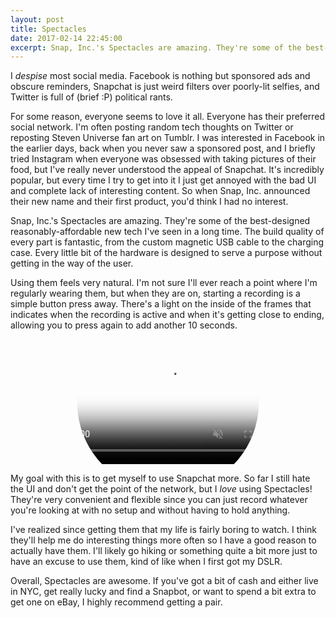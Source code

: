 ```yaml
---
layout: post
title: Spectacles
date: 2017-02-14 22:45:00
excerpt: Snap, Inc.'s Spectacles are amazing. They're some of the best-designed reasonably-affordable new tech I've seen in a long time.
---
```


I *despise* most social media. Facebook is nothing but sponsored ads and obscure reminders, Snapchat is just weird filters over poorly-lit selfies, and Twitter is full of (brief :P) political rants.

For some reason, everyone seems to love it all. Everyone has their preferred social network. I'm often posting random tech thoughts on Twitter or reposting Steven Universe fan art on Tumblr. I was interested in Facebook in the earlier days, back when you never saw a sponsored post, and I briefly tried Instagram when everyone was obsessed with taking pictures of their food, but I've really never understood the appeal of Snapchat. It's incredibly popular, but every time I try to get into it I just get annoyed with the bad UI and complete lack of interesting content. So when Snap, Inc. announced their new name and their first product, you'd think I had no interest.

Snap, Inc.'s Spectacles are amazing. They're some of the best-designed reasonably-affordable new tech I've seen in a long time. The build quality of every part is fantastic, from the custom magnetic USB cable to the charging case. Every little bit of the hardware is designed to serve a purpose without getting in the way of the user.

Using them feels very natural. I'm not sure I'll ever reach a point where I'm regularly wearing them, but when they are on, starting a recording is a simple button press away. There's a light on the inside of the frames that indicates when the recording is active and when it's getting close to ending, allowing you to press again to add another 10 seconds.

<div style="text-align: center">
    <video class="video-specs"
        src="https://blog.phpizza.com/assets/snap/monitors-silent.mp4" poster="https://blog.phpizza.com/assets/snap/monitors-silent.jpg"
        style="clip-path: circle(46% at 50% 50%); width: 400px; max-width: 100%;"
        muted autoplay loop></video>
</div>

My goal with this is to get myself to use Snapchat more. So far I still hate the UI and don't get the point of the network, but I *love* using Spectacles! They're very convenient and flexible since you can just record whatever you're looking at with no setup and without having to hold anything.

I've realized since getting them that my life is fairly boring to watch. I think they'll help me do interesting things more often so I have a good reason to actually have them. I'll likely go hiking or something quite a bit more just to have an excuse to use them, kind of like when I first got my DSLR.

Overall, Spectacles are awesome. If you've got a bit of cash and either live in NYC, get really lucky and find a Snapbot, or want to spend a bit extra to get one on eBay, I highly recommend getting a pair.

